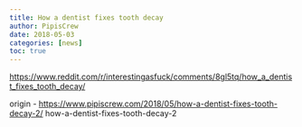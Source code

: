 ```yaml
---
title: How a dentist fixes tooth decay
author: PipisCrew
date: 2018-05-03
categories: [news]
toc: true
---
```


https://www.reddit.com/r/interestingasfuck/comments/8gl5tq/how_a_dentist_fixes_tooth_decay/

origin - https://www.pipiscrew.com/2018/05/how-a-dentist-fixes-tooth-decay-2/ how-a-dentist-fixes-tooth-decay-2